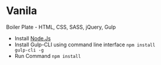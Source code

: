 # Vanila
Boiler Plate - HTML, CSS, SASS, jQuery, Gulp

- Install  <a href="https://nodejs.org/en/download/">Node.Js</a>
- Install  Gulp-CLI using command line interface <code>npm install gulp-cli -g</code>
- Run Command <code>npm install</code>
